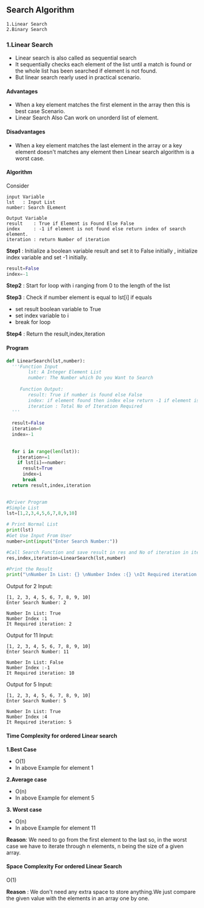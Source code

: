 ## Search Algorithm

```
1.Linear Search
2.Binary Search
```

### 1.Linear Search
- Linear search is also called as sequential search
- It sequentially checks each element of the list until a match is found or the whole list has been searched if element is not found.
- But linear search rearly used in practical scenario.

#### Advantages
 - When a key element matches the first element in the array then this is best case Scenario.
 - Linear Search Also Can work on unorderd list of element.

#### Disadvantages
- When a key element matches the last element in the array or a key element doesn't matches any element then Linear search algorithm is a worst case.


#### Algorithm

Consider
```
input Variable
lst   : Input List
number: Search ELement

Output Variable
result    : True if Element is Found Else False
index     : -1 if element is not found else return index of search element.
iteration : return Number of iteration 
```

**Step1** : Initialize a boolean variable result and set it to False initially , initialize index variable and set -1 initially.
```python
result=False
index=-1
```

**Step2** : Start for loop with i ranging from 0 to the length of the list

**Step3** : Check if number element is equal to lst[i] if equals
- set result boolean variable to True
- set index variable to i
- break for loop

**Step4** : Return the result,index,iteration


#### Program

```python
def LinearSearch(lst,number):
  '''Function Input
        lst: A Integer Element List
        number: The Number which Do you Want to Search
        
     Function Output:
        result: True if number is found else False
        index: if element found then index else return -1 if element is not found
        iteration : Total No of Iteration Required
  '''
  
  result=False
  iteration=0
  index=-1
  
  
  for i in range(len(lst)):
    iteration+=1
    if lst[i]==number:
      result=True
      index=i
      break
  return result,index,iteration
    

#Driver Program  
#Simple List
lst=[1,2,3,4,5,6,7,8,9,10]

# Print Normal List
print(lst)
#Get Use Input From User
number=int(input("Enter Search Number:"))

#Call Search Function and save result in res and No of iteration in iteration
res,index,iteration=LinearSearch(lst,number)

#Print the Result
print("\nNumber In List: {} \nNumber Index :{} \nIt Required iteration: {}".format(res,index,iteration))
```

Output for 2 Input:
```
[1, 2, 3, 4, 5, 6, 7, 8, 9, 10]
Enter Search Number: 2

Number In List: True 
Number Index :1 
It Required iteration: 2
```

Output for 11 Input:
```
[1, 2, 3, 4, 5, 6, 7, 8, 9, 10]
Enter Search Number: 11

Number In List: False 
Number Index :-1 
It Required iteration: 10
```

Output for 5 Input:
```
[1, 2, 3, 4, 5, 6, 7, 8, 9, 10]
Enter Search Number: 5

Number In List: True 
Number Index :4 
It Required iteration: 5
```

#### Time Complexity for ordered Linear search
**1.Best Case**
- O(1)
- In above Example for element 1

**2.Average case**
- O(n)
- In above Example for element 5

**3. Worst case**
- O(n)
- In above Example for element 11

**Reason**:
 We need to go from the first element to the last so, 
 in the worst case we have to iterate through n elements, n being the size of a given array.

#### Space Complexity For ordered Linear Search
 O(1)

**Reason** :
 We don't need any extra space to store anything.We just compare the given value with the elements in an array one by one.
